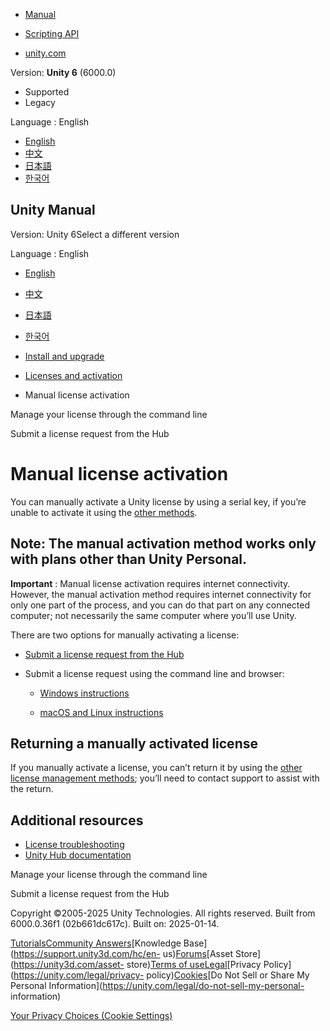 [](https://docs.unity3d.com)

  * [Manual](../Manual/index.html)
  * [Scripting API](../ScriptReference/index.html)

  * [unity.com](https://unity.com/)

Version: **Unity 6** (6000.0)

  * Supported
  * Legacy

Language : English

  * [English](/Manual/ManualActivationGuide.html)
  * [中文](/cn/current/Manual/ManualActivationGuide.html)
  * [日本語](/ja/current/Manual/ManualActivationGuide.html)
  * [한국어](/kr/current/Manual/ManualActivationGuide.html)

[](https://docs.unity3d.com)

## Unity Manual

Version: Unity 6Select a different version

Language : English

  * [English](/Manual/ManualActivationGuide.html)
  * [中文](/cn/current/Manual/ManualActivationGuide.html)
  * [日本語](/ja/current/Manual/ManualActivationGuide.html)
  * [한국어](/kr/current/Manual/ManualActivationGuide.html)

  * [Install and upgrade](install-and-upgrade.html)
  * [Licenses and activation](LicensesAndActivation.html)
  * Manual license activation

[](ManagingYourUnityLicense.html)

Manage your license through the command line

[](ManualActivationHub.html)

Submit a license request from the Hub

# Manual license activation

You can manually activate a Unity license by using a serial key, if you’re
unable to activate it using the [other
methods](LicenseActivationMethods.html).

Note: The manual activation method works only with plans other than Unity
Personal.  
---  
  
**Important** : Manual license activation requires internet connectivity.
However, the manual activation method requires internet connectivity for only
one part of the process, and you can do that part on any connected computer;
not necessarily the same computer where you’ll use Unity.

There are two options for manually activating a license:

  * [Submit a license request from the Hub](ManualActivationHub.html)

  * Submit a license request using the command line and browser:

    * [Windows instructions](ManualActivationCmdWin.html)

    * [macOS and Linux instructions](ManualActivationCmdMac.html)

## Returning a manually activated license

If you manually activate a license, you can’t return it by using the [other
license management methods](LicenseActivationMethods.html); you’ll need to
contact support to assist with the return.

## Additional resources

  * [License troubleshooting](ActivationFAQ.html#activation)
  * [Unity Hub documentation](https://docs.unity3d.com/hub/manual/index.html)

[](ManagingYourUnityLicense.html)

Manage your license through the command line

[](ManualActivationHub.html)

Submit a license request from the Hub

Copyright ©2005-2025 Unity Technologies. All rights reserved. Built from
6000.0.36f1 (02b661dc617c). Built on: 2025-01-14.

[Tutorials](https://learn.unity.com/)[Community
Answers](https://answers.unity3d.com)[Knowledge
Base](https://support.unity3d.com/hc/en-
us)[Forums](https://forum.unity3d.com)[Asset Store](https://unity3d.com/asset-
store)[Terms of
use](https://docs.unity3d.com/Manual/TermsOfUse.html)[Legal](https://unity.com/legal)[Privacy
Policy](https://unity.com/legal/privacy-
policy)[Cookies](https://unity.com/legal/cookie-policy)[Do Not Sell or Share
My Personal Information](https://unity.com/legal/do-not-sell-my-personal-
information)

[Your Privacy Choices (Cookie Settings)](javascript:void\(0\);)

